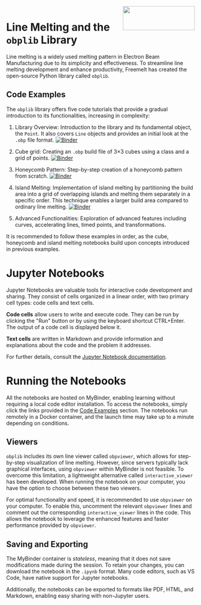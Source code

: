 <img align="right" width="192" height="64" src="https://freemelt.com/app/uploads/freemeltLogo-1.png">

# Line Melting and the `obplib` Library

Line melting is a widely used melting pattern in Electron Beam Manufacturing due to its simplicity and effectiveness. To streamline line melting development and enhance productivity, Freemelt has created the open-source Python library called `obplib`.

## Code Examples

The `obplib` library offers five code tutorials that provide a gradual introduction to its functionalities, increasing in complexity:

1. Library Overview: Introduction to the library and its fundamental object, the `Point`. It also covers `Line` objects and provides an initial look at the `.obp` file format. [![Binder](https://mybinder.org/badge_logo.svg)](https://mybinder.org/v2/gh/olofficial/hex-test/main?labpath=introduction.ipynb)
  
2. Cube grid: Creating an `.obp` build file of 3$`\times`$3 cubes using a class and a grid of points. [![Binder](https://mybinder.org/badge_logo.svg)](https://mybinder.org/v2/gh/olofficial/hex-test/main?labpath=cubes.ipynb)
  
3. Honeycomb Pattern: Step-by-step creation of a honeycomb pattern from scratch. [![Binder](https://mybinder.org/badge_logo.svg)](https://mybinder.org/v2/gh/olofficial/hex-test/main?labpath=honeycomb.ipynb)
   
4. Island Melting: Implementation of island melting by partitioning the build area into a grid of overlapping islands and melting them separately in a specific order. This technique enables a larger build area compared to ordinary line melting. [![Binder](https://mybinder.org/badge_logo.svg)](https://mybinder.org/v2/gh/olofficial/hex-test/labpath=islands.ipynb)

5. Advanced Functionalities: Exploration of advanced features including curves, accelerating lines, timed points, and transformations.

It is recommended to follow these examples in order, as the cube, honeycomb and island melting notebooks build upon concepts introduced in previous examples.

# Jupyter Notebooks

Jupyter Notebooks are valuable tools for interactive code development and sharing. They consist of cells organized in a linear order, with two primary cell types: code cells and text cells.

**Code cells** allow users to write and execute code. They can be run by clicking the "Run" button or by using the keyboard shortcut CTRL+Enter. The output of a code cell is displayed below it.

**Text cells** are written in Markdown and provide information and explanations about the code and the problem it addresses.

For further details, consult the [Jupyter Notebook documentation](https://jupyter-notebook.readthedocs.io/).

# Running the Notebooks

All the notebooks are hosted on MyBinder, enabling learning without requiring a local code editor installation. To access the notebooks, simply click the links provided in the [Code Examples](#code-examples) section. The notebooks run remotely in a Docker container, and the launch time may take up to a minute depending on conditions.

## Viewers

`obplib` includes its own line viewer called `obpviewer`, which allows for step-by-step visualization of line melting. However, since servers typically lack graphical interfaces, using `obpviewer` within MyBinder is not feasible. To overcome this limitation, a lightweight alternative called `interactive_viewer` has been developed. When running the notebook on your computer, you have the option to choose between these two viewers.

For optimal functionality and speed, it is recommended to use `obpviewer` on your computer. To enable this, uncomment the relevant `obpviewer` lines and comment out the corresponding `interactive_viewer` lines in the code. This allows the notebook to leverage the enhanced features and faster performance provided by `obpviewer`.

## Saving and Exporting

The MyBinder container is *stateless*, meaning that it does not save modifications made during the session. To retain your changes, you can download the notebook in the `.ipynb` format. Many code editors, such as VS Code, have native support for Jupyter notebooks.

Additionally, the notebooks can be exported to formats like PDF, HTML, and Markdown, enabling easy sharing with non-Jupyter users.
